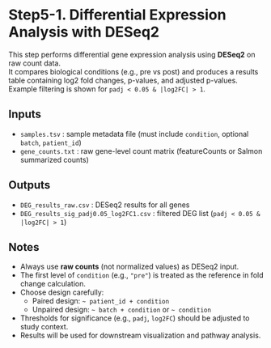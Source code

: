 # Step5-1. Differential Expression Analysis with DESeq2

This step performs differential gene expression analysis using **DESeq2** on raw count data.  
It compares biological conditions (e.g., pre vs post) and produces a results table containing log2 fold changes, p-values, and adjusted p-values.  
Example filtering is shown for `padj < 0.05 & |log2FC| > 1`.

## Inputs
- `samples.tsv` : sample metadata file (must include `condition`, optional `batch`, `patient_id`)  
- `gene_counts.txt` : raw gene-level count matrix (featureCounts or Salmon summarized counts)  

## Outputs
- `DEG_results_raw.csv` : DESeq2 results for all genes  
- `DEG_results_sig_padj0.05_log2FC1.csv` : filtered DEG list (`padj < 0.05 & |log2FC| > 1`)  

## Notes
- Always use **raw counts** (not normalized values) as DESeq2 input.  
- The first level of `condition` (e.g., `"pre"`) is treated as the reference in fold change calculation.  
- Choose design carefully:  
  - Paired design: `~ patient_id + condition`  
  - Unpaired design: `~ batch + condition` or `~ condition`  
- Thresholds for significance (e.g., `padj`, `log2FC`) should be adjusted to study context.  
- Results will be used for downstream visualization and pathway analysis.  
